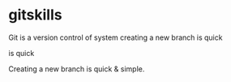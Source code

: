 # gitskills
Git is a version control of system
creating a new branch is quick


is quick

Creating a new branch is quick & simple.